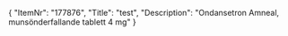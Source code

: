 {
  "ItemNr": "177876",
  "Title": "test",
  "Description": "Ondansetron Amneal, munsönderfallande tablett 4 mg"
}
